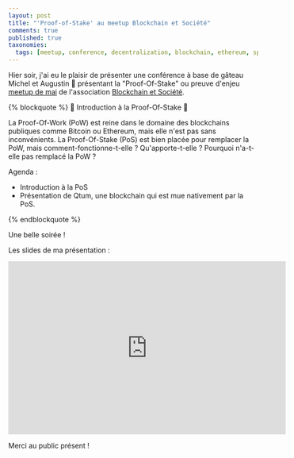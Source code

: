 ```yaml
---
layout: post
title: "'Proof-of-Stake' au meetup Blockchain et Société"
comments: true
published: true
taxonomies: 
  tags: [meetup, conference, decentralization, blockchain, ethereum, speaker]
---
```


Hier soir, j'ai eu le plaisir de présenter une conférence à base de gâteau Michel et Augustin 🤣 présentant la "Proof-Of-Stake" ou preuve d'enjeu [meetup de mai](https://www.meetup.com/fr-FR/Blockchain-Societe-Nantes/events/250342863/) de l'association [Blockchain et Société](https://blockchainsociete.org).

{% blockquote %}
🍟 Introduction à la Proof-Of-Stake 🍟

La Proof-Of-Work (PoW) est reine dans le domaine des blockchains publiques comme Bitcoin ou Ethereum, mais elle n'est pas sans inconvénients.
La Proof-Of-Stake (PoS) est bien placée pour remplacer la PoW, mais comment-fonctionne-t-elle ? Qu'apporte-t-elle ? Pourquoi n'a-t-elle pas remplacé la PoW ?

Agenda :

 - Introduction à la PoS
 - Présentation de Qtum, une blockchain qui est mue nativement par la PoS.

{% endblockquote %}

Une belle soirée !

Les slides de ma présentation :

<iframe src="https://docs.google.com/presentation/d/e/2PACX-1vSZhUnxaXOfdtWbT-dsiIxsVIbmkQlwP09i4Hu7HfQ6NGxjD1l92gId5i6DuA30qTnrIxMOeE9sa41q/embed?start=false&loop=false&delayms=60000" frameborder="0" width="560" height="349" allowfullscreen="true" mozallowfullscreen="true" webkitallowfullscreen="true"></iframe>

Merci au public présent !
